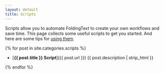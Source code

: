 ```yaml
---
layout: default
title: Scripts
---
```


Scripts allow you to automate FoldingText to create your own workflows and save time. This page collects some useful scripts to get you started. And here are some tips for [using them](./using_scripts).

{% for post in site.categories.scripts %}

- [**{{ post.title }} Script**]({{ post.url }}) {{ post.description | strip_html }}

{% endfor %}